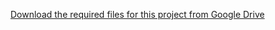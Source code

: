 [Download the required files for this project from Google Drive](https://drive.google.com/drive/folders/1sFRjpZmJPXIYXOWaJ8KEDsENMcD1dKOq?usp=drive_link)
``` &#8203;:citation[oaicite:0]{index=0}&#8203;
